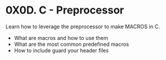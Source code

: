 # 0X0D. C - Preprocessor

Learn how to leverage the preprocessor to make MACROS in C.

- What are macros and how to use them
- What are the most common predefined macros
- How to include guard your header files

